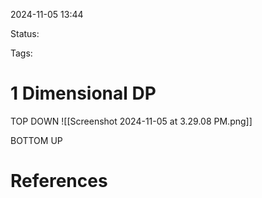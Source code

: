 2024-11-05 13:44

Status:

Tags:

# 1 Dimensional DP
TOP DOWN
![[Screenshot 2024-11-05 at 3.29.08 PM.png]]

BOTTOM UP


# References


